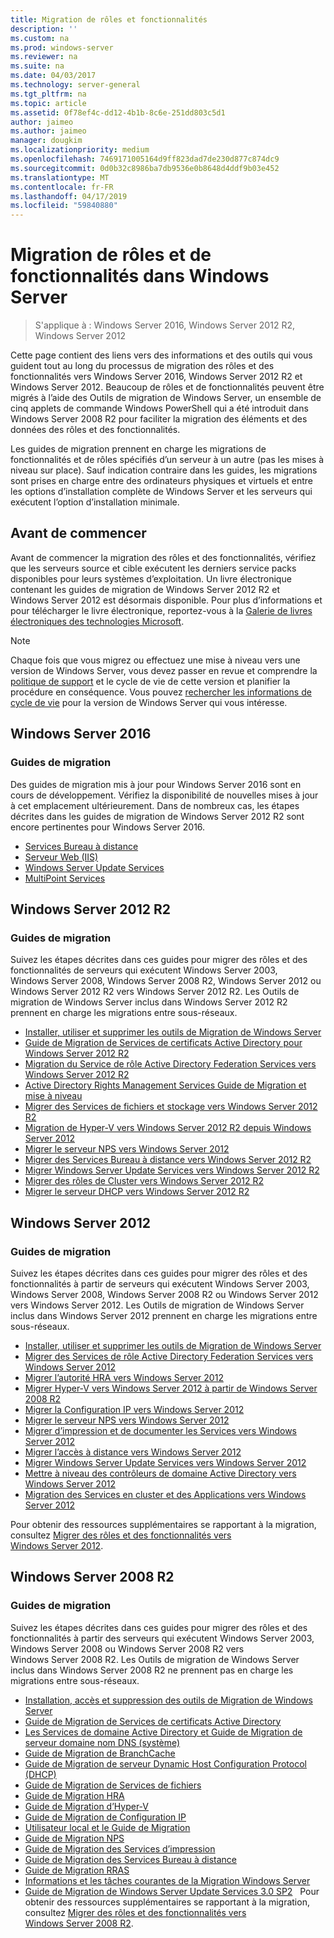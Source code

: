 ```yaml
---
title: Migration de rôles et fonctionnalités
description: ''
ms.custom: na
ms.prod: windows-server
ms.reviewer: na
ms.suite: na
ms.date: 04/03/2017
ms.technology: server-general
ms.tgt_pltfrm: na
ms.topic: article
ms.assetid: 0f78ef4c-dd12-4b1b-8c6e-251dd803c5d1
author: jaimeo
ms.author: jaimeo
manager: dougkim
ms.localizationpriority: medium
ms.openlocfilehash: 7469171005164d9ff823dad7de230d877c874dc9
ms.sourcegitcommit: 0d0b32c8986ba7db9536e0b8648d4ddf9b03e452
ms.translationtype: MT
ms.contentlocale: fr-FR
ms.lasthandoff: 04/17/2019
ms.locfileid: "59840880"
---
```

# <a name="migrating-roles-and-features-in-windows-server"></a>Migration de rôles et de fonctionnalités dans Windows Server

>S'applique à : Windows Server 2016, Windows Server 2012 R2, Windows Server 2012

Cette page contient des liens vers des informations et des outils qui vous guident tout au long du processus de migration des rôles et des fonctionnalités vers Windows Server 2016, Windows Server 2012 R2 et Windows Server 2012. Beaucoup de rôles et de fonctionnalités peuvent être migrés à l’aide des Outils de migration de Windows Server, un ensemble de cinq applets de commande Windows PowerShell qui a été introduit dans Windows Server 2008 R2 pour faciliter la migration des éléments et des données des rôles et des fonctionnalités.

Les guides de migration prennent en charge les migrations de fonctionnalités et de rôles spécifiés d’un serveur à un autre (pas les mises à niveau sur place). Sauf indication contraire dans les guides, les migrations sont prises en charge entre des ordinateurs physiques et virtuels et entre les options d’installation complète de Windows Server et les serveurs qui exécutent l’option d’installation minimale.  

## <a name="before-you-begin"></a>Avant de commencer

Avant de commencer la migration des rôles et des fonctionnalités, vérifiez que les serveurs source et cible exécutent les derniers service packs disponibles pour leurs systèmes d’exploitation.
Un livre électronique contenant les guides de migration de Windows Server 2012 R2 et Windows Server 2012 est désormais disponible. Pour plus d’informations et pour télécharger le livre électronique, reportez-vous à la [Galerie de livres électroniques des technologies Microsoft](https://social.technet.microsoft.com/wiki/contents/articles/11608.e-book-gallery-for-microsoft-technologies.aspx#MigrateRoles). 

>[!NOTE]
>Chaque fois que vous migrez ou effectuez une mise à niveau vers une version de Windows Server, vous devez passer en revue et comprendre la [politique de support](https://support.microsoft.com/lifecycle) et le cycle de vie de cette version et planifier la procédure en conséquence. Vous pouvez [rechercher les informations de cycle de vie](https://support.microsoft.com/lifecycle) pour la version de Windows Server qui vous intéresse.
 
## <a name="windows-server-2016"></a>Windows Server 2016

### <a name="migration-guides"></a>Guides de migration
Des guides de migration mis à jour pour Windows Server 2016 sont en cours de développement. Vérifiez la disponibilité de nouvelles mises à jour à cet emplacement ultérieurement. Dans de nombreux cas, les étapes décrites dans les guides de migration de Windows Server 2012 R2 sont encore pertinentes pour Windows Server 2016.

- [Services Bureau à distance](https://technet.microsoft.com/windows-server-docs/compute/remote-desktop-services/migrate-rds-role-services)
- [Serveur Web (IIS)](https://www.iis.net/downloads/microsoft/web-deploy)
- [Windows Server Update Services](https://technet.microsoft.com/library/hh852339.aspx)
- [MultiPoint Services](https://technet.microsoft.com/windows-server-docs/compute/remote-desktop-services/multipoint-services/multipoint-services-migrate)
 
## <a name="windows-server-2012-r2"></a>Windows Server 2012 R2

### <a name="migration-guides"></a>Guides de migration
Suivez les étapes décrites dans ces guides pour migrer des rôles et des fonctionnalités de serveurs qui exécutent Windows Server 2003, Windows Server 2008, Windows Server 2008 R2, Windows Server 2012 ou Windows Server 2012 R2 vers Windows Server 2012 R2. Les Outils de migration de Windows Server inclus dans Windows Server 2012 R2 prennent en charge les migrations entre sous-réseaux.

- [Installer, utiliser et supprimer les outils de Migration de Windows Server](https://technet.microsoft.com/library/jj134202.aspx)
- [Guide de Migration de Services de certificats Active Directory pour Windows Server 2012 R2](https://technet.microsoft.com/library/dn486797.aspx)
- [Migration du Service de rôle Active Directory Federation Services vers Windows Server 2012 R2](https://technet.microsoft.com/library/dn486815.aspx)
- [Active Directory Rights Management Services Guide de Migration et mise à niveau](https://technet.microsoft.com/library/cc754277.aspx)
- [Migrer des Services de fichiers et stockage vers Windows Server 2012 R2](https://technet.microsoft.com/library/dn479292.aspx)
- [Migration de Hyper-V vers Windows Server 2012 R2 depuis Windows Server 2012](https://technet.microsoft.com/library/dn486799.aspx)
- [Migrer le serveur NPS vers Windows Server 2012](https://technet.microsoft.com/library/hh831652)
- [Migrer des Services Bureau à distance vers Windows Server 2012 R2](https://technet.microsoft.com/library/dn479239.aspx)
- [Migrer Windows Server Update Services vers Windows Server 2012 R2](https://technet.microsoft.com/library/hh852339.aspx)
- [Migrer des rôles de Cluster vers Windows Server 2012 R2](https://technet.microsoft.com/library/dn530779.aspx)
- [Migrer le serveur DHCP vers Windows Server 2012 R2](https://technet.microsoft.com/library/dn495425.aspx)
 
## <a name="windows-server-2012"></a>Windows Server 2012

### <a name="migration-guides"></a>Guides de migration
Suivez les étapes décrites dans ces guides pour migrer des rôles et des fonctionnalités à partir de serveurs qui exécutent Windows Server 2003, Windows Server 2008, Windows Server 2008 R2 ou Windows Server 2012 vers Windows Server 2012. Les Outils de migration de Windows Server inclus dans Windows Server 2012 prennent en charge les migrations entre sous-réseaux.

- [Installer, utiliser et supprimer les outils de Migration de Windows Server](https://technet.microsoft.com/library/jj134202)
- [Migrer des Services de rôle Active Directory Federation Services vers Windows Server 2012](https://technet.microsoft.com/library/jj647765)
- [Migrer l’autorité HRA vers Windows Server 2012](https://technet.microsoft.com/library/hh831513)
- [Migrer Hyper-V vers Windows Server 2012 à partir de Windows Server 2008 R2](https://technet.microsoft.com/library/jj574113)
- [Migrer la Configuration IP vers Windows Server 2012](https://technet.microsoft.com/library/jj574133)
- [Migrer le serveur NPS vers Windows Server 2012](https://technet.microsoft.com/library/hh831652)
- [Migrer d’impression et de documenter les Services vers Windows Server 2012](https://technet.microsoft.com/library/jj134150)
- [Migrer l’accès à distance vers Windows Server 2012](https://technet.microsoft.com/library/hh831423)
- [Migrer Windows Server Update Services vers Windows Server 2012](https://technet.microsoft.com/library/hh852339)
- [Mettre à niveau des contrôleurs de domaine Active Directory vers Windows Server 2012](https://technet.microsoft.com/library/hh994618.aspx)
- [Migration des Services en cluster et des Applications vers Windows Server 2012](https://technet.microsoft.com/library/dn486790.aspx)
 

Pour obtenir des ressources supplémentaires se rapportant à la migration, consultez [Migrer des rôles et des fonctionnalités vers Windows Server 2012](https://technet.microsoft.com/library/jj134039).

## <a name="windows-server-2008-r2"></a>Windows Server 2008 R2

### <a name="migration-guides"></a>Guides de migration
Suivez les étapes décrites dans ces guides pour migrer des rôles et des fonctionnalités à partir des serveurs qui exécutent Windows Server 2003, Windows Server 2008 ou Windows Server 2008 R2 vers Windows Server 2008 R2. Les Outils de migration de Windows Server inclus dans Windows Server 2008 R2 ne prennent pas en charge les migrations entre sous-réseaux.

- [Installation, accès et suppression des outils de Migration de Windows Server](https://technet.microsoft.com/library/dd379545)
- [Guide de Migration de Services de certificats Active Directory](https://technet.microsoft.com/library/ee126170)
- [Les Services de domaine Active Directory et Guide de Migration de serveur domaine nom DNS (système)](https://technet.microsoft.com/library/dd379558)
- [Guide de Migration de BranchCache](https://technet.microsoft.com/library/dd548365)
- [Guide de Migration de serveur Dynamic Host Configuration Protocol (DHCP)](https://technet.microsoft.com/library/dd379535)
- [Guide de Migration de Services de fichiers](https://technet.microsoft.com/library/dd379487)
- [Guide de Migration HRA](https://technet.microsoft.com/library/ee791829)
- [Guide de Migration d’Hyper-V](https://technet.microsoft.com/library/ee849855)
- [Guide de Migration de Configuration IP](https://technet.microsoft.com/library/dd379537)
- [Utilisateur local et le Guide de Migration](https://technet.microsoft.com/library/dd379531)
- [Guide de Migration NPS](https://technet.microsoft.com/library/ee791849)
- [Guide de Migration des Services d’impression](https://technet.microsoft.com/library/dd379488)
- [Guide de Migration des Services Bureau à distance](https://technet.microsoft.com/library/ff849223)
- [Guide de Migration RRAS](https://technet.microsoft.com/library/ee822825)
- [Informations et les tâches courantes de la Migration Windows Server](https://technet.microsoft.com/library/ff400258)
- [Guide de Migration de Windows Server Update Services 3.0 SP2](https://technet.microsoft.com/library/ee822826)  
Pour obtenir des ressources supplémentaires se rapportant à la migration, consultez [Migrer des rôles et des fonctionnalités vers Windows Server 2008 R2](https://technet.microsoft.com/library/dd365353).

